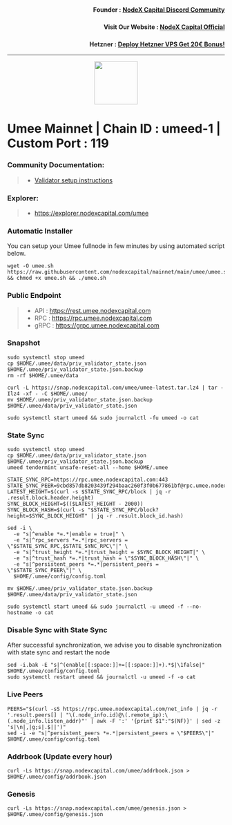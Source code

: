 <h3><p style="font-size:14px" align="right">Founder :
<a href="https://discord.gg/nodexcapital" target="_blank">NodeX Capital Discord Community</a></p></h3>
<h3><p style="font-size:14px" align="right">Visit Our Website :
<a href="https://discord.gg/nodexcapital" target="_blank">NodeX Capital Official</a></p></h3>
<h3><p style="font-size:14px" align="right">Hetzner :
<a href="https://hetzner.cloud/?ref=bMTVi7dcwSgA" target="_blank">Deploy Hetzner VPS Get 20€ Bonus!</a></h3>
<hr>


<p align="center">
  <img height="100" height="auto" src="https://polkachu.com/images/chains/umee.png">
</p>

# Umee Mainnet | Chain ID : umeed-1 | Custom Port : 119

### Community Documentation:
>- [Validator setup instructions](https://polkachu.com/networks/umee)

### Explorer:
>-  https://explorer.nodexcapital.com/umee

### Automatic Installer
You can setup your Umee fullnode in few minutes by using automated script below.
```
wget -O umee.sh https://raw.githubusercontent.com/nodexcapital/mainnet/main/umee/umee.sh && chmod +x umee.sh && ./umee.sh
```
### Public Endpoint

>- API : https://rest.umee.nodexcapital.com
>- RPC : https://rpc.umee.nodexcapital.com
>- gRPC : https://grpc.umee.nodexcapital.com

### Snapshot
```
sudo systemctl stop umeed
cp $HOME/.umee/data/priv_validator_state.json $HOME/.umee/priv_validator_state.json.backup
rm -rf $HOME/.umee/data

curl -L https://snap.nodexcapital.com/umee/umee-latest.tar.lz4 | tar -Ilz4 -xf - -C $HOME/.umee/
mv $HOME/.umee/priv_validator_state.json.backup $HOME/.umee/data/priv_validator_state.json

sudo systemctl start umeed && sudo journalctl -fu umeed -o cat
```

### State Sync
```
sudo systemctl stop umeed
cp $HOME/.umee/data/priv_validator_state.json $HOME/.umee/priv_validator_state.json.backup
umeed tendermint unsafe-reset-all --home $HOME/.umee

STATE_SYNC_RPC=https://rpc.umee.nodexcapital.com:443
STATE_SYNC_PEER=9cbd857db8203439f294baac260f3f0b677861bf@rpc.umee.nodexcapital.com:11756
LATEST_HEIGHT=$(curl -s $STATE_SYNC_RPC/block | jq -r .result.block.header.height)
SYNC_BLOCK_HEIGHT=$(($LATEST_HEIGHT - 2000))
SYNC_BLOCK_HASH=$(curl -s "$STATE_SYNC_RPC/block?height=$SYNC_BLOCK_HEIGHT" | jq -r .result.block_id.hash)

sed -i \
  -e "s|^enable *=.*|enable = true|" \
  -e "s|^rpc_servers *=.*|rpc_servers = \"$STATE_SYNC_RPC,$STATE_SYNC_RPC\"|" \
  -e "s|^trust_height *=.*|trust_height = $SYNC_BLOCK_HEIGHT|" \
  -e "s|^trust_hash *=.*|trust_hash = \"$SYNC_BLOCK_HASH\"|" \
  -e "s|^persistent_peers *=.*|persistent_peers = \"$STATE_SYNC_PEER\"|" \
  $HOME/.umee/config/config.toml

mv $HOME/.umee/priv_validator_state.json.backup $HOME/.umee/data/priv_validator_state.json

sudo systemctl start umeed && sudo journalctl -u umeed -f --no-hostname -o cat
```

### Disable Sync with State Sync
After successful synchronization, we advise you to disable synchronization with state sync and restart the node
```
sed -i.bak -E "s|^(enable[[:space:]]+=[[:space:]]+).*$|\1false|" $HOME/.umee/config/config.toml
sudo systemctl restart umeed && journalctl -u umeed -f -o cat
```

### Live Peers
```
PEERS="$(curl -sS https://rpc.umee.nodexcapital.com/net_info | jq -r '.result.peers[] | "\(.node_info.id)@\(.remote_ip):\(.node_info.listen_addr)"' | awk -F ':' '{print $1":"$(NF)}' | sed -z 's|\n|,|g;s|.$||')"
sed -i -e "s|^persistent_peers *=.*|persistent_peers = \"$PEERS\"|" $HOME/.umee/config/config.toml
```
### Addrbook (Update every hour)
```
curl -Ls https://snap.nodexcapital.com/umee/addrbook.json > $HOME/.umee/config/addrbook.json
```
### Genesis
```
curl -Ls https://snap.nodexcapital.com/umee/genesis.json > $HOME/.umee/config/genesis.json
```